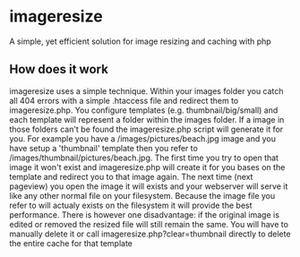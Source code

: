# imageresize
A simple, yet efficient solution for image resizing and caching with php

## How does it work
imageresize uses a simple technique. Within your images folder you catch all 404 errors with a simple .htaccess file and redirect them to imageresize.php. You configure templates (e.g. thumbnail/big/small) and each template will represent a folder within the images folder. If a image in those folders can't be found the imageresize.php script will generate it for you. For example you have a /images/pictures/beach.jpg image and you have setup a 'thumbnail' template then you refer to /images/thumbnail/pictures/beach.jpg. The first time you try to open that image it won't exist and imageresize.php will create it for you bases on the template and redirect you to that image again. The next time (next pageview) you open the image it will exists and your webserver will serve it like any other normal file on your filesystem. Because the image file you refer to will actualy exists on the filesystem it will provide the best performance. There is however one disadvantage: if the original image is edited or removed the resized file will still remain the same. You will have to manually delete it or call imageresize.php?clear=thumbnail directly to delete the entire cache for that template
